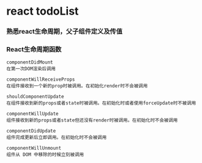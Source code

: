 # react todoList

### 熟悉react生命周期，父子组件定义及传值

### React生命周期函数

```
componentDidMount
在第一次DOM渲染后调用

componentWillReceiveProps
在组件接收到一个新的prop时被调用。在初始化render时不会被调用

shouldComponentUpdate
在组件接收到新的props或者state时被调用。在初始化时或者使用forceUpdate时不被调用

componentWillUpdate
组件接收到新的props或者state但还没有render时被调用。在初始化时不会被调用

componentDidUpdate
组件完成更新后立即调用。在初始化时不会被调用

componentWillUnmount
组件从 DOM 中移除的时候立刻被调用
```
